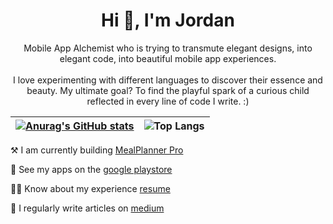 <h1 align="center">Hi 👋, I'm Jordan</h1>
<p align="center">Mobile App Alchemist who is trying to transmute elegant designs, into elegant code, into beautiful mobile app experiences. <br/><br/>I love experimenting with different languages to discover their essence and beauty. My ultimate goal? To find the playful spark of a curious child reflected in every line of code I write. :)</p>


| [![Anurag's GitHub stats](https://github-readme-stats.vercel.app/api?username=jordan-jakisa&show_icons=true&theme=transparent)](https://github.com/anuraghazra/github-readme-stats) | ![Top Langs](https://github-readme-stats.vercel.app/api/top-langs/?username=jordan-jakisa&layout=compact&theme=transparent)    |
| --------- | --------- |

⚒️ I am currently building [MealPlanner Pro](https://play.google.com/store/apps/details?id=com.wankai.mealplannerpro)

📇 See my apps on the [google playstore](https://play.google.com/store/apps/dev?id=7809841656027328575)

👷‍♂️ Know about my experience [resume](https://jordan-jakisa.github.io/resume_jordan/)

📝 I regularly write articles on [medium](https://medium.com/@jordan-mungujakisa)
